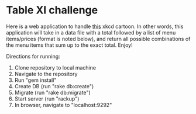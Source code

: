 Table XI challenge
=====================

Here is a web application to handle [this](http://imgs.xkcd.com/comics/np_complete.png) xkcd cartoon. In other words, this application will take in a data file with a total followed by a list of menu items/prices (format is noted below), and return all possible combinations of the menu items that sum up to the exact total. Enjoy!

Directions for running:<br>
1. Clone repository to local machine<br>
2. Navigate to the repository<br>
3. Run "gem install"<br>
4. Create DB (run "rake db:create")<br>
5. Migrate (run "rake db:migrate")<br>
6. Start server (run "rackup")<br>
7. In browser, navigate to "localhost:9292"
